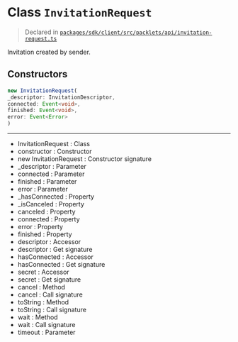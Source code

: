 # Class `InvitationRequest`
> Declared in [`packages/sdk/client/src/packlets/api/invitation-request.ts`](https://github.com/dxos/protocols/blob/main/packages/sdk/client/src/packlets/api/invitation-request.ts#L13)

Invitation created by sender.

## Constructors
```ts
new InvitationRequest(
_descriptor: InvitationDescriptor,
connected: Event<void>,
finished: Event<void>,
error: Event<Error>
)
```

---
- InvitationRequest : Class
- constructor : Constructor
- new InvitationRequest : Constructor signature
- _descriptor : Parameter
- connected : Parameter
- finished : Parameter
- error : Parameter
- _hasConnected : Property
- _isCanceled : Property
- canceled : Property
- connected : Property
- error : Property
- finished : Property
- descriptor : Accessor
- descriptor : Get signature
- hasConnected : Accessor
- hasConnected : Get signature
- secret : Accessor
- secret : Get signature
- cancel : Method
- cancel : Call signature
- toString : Method
- toString : Call signature
- wait : Method
- wait : Call signature
- timeout : Parameter
